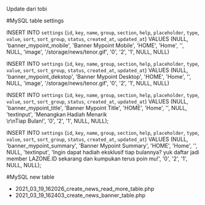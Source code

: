 Update dari tobi

#MySQL table settings

INSERT INTO `settings` (`id`, `key`, `name`, `group`, `section`, `help`, `placeholder`, `type`, `value`, `sort`, `sort_group`, `status`, `created_at`, `updated_at`) VALUES (NULL, 'banner_mypoint_mobile', 'Banner Mypoint Mobile', 'HOME', 'Home', '', NULL, 'image', '/storage/news/tenor.gif', '0', '2', '1', NULL, NULL)


INSERT INTO `settings` (`id`, `key`, `name`, `group`, `section`, `help`, `placeholder`, `type`, `value`, `sort`, `sort_group`, `status`, `created_at`, `updated_at`) VALUES (NULL, 'banner_mypoint_dekstop', 'Banner Mypoint Desktop', 'HOME', 'Home', '', NULL, 'image', '/storage/news/tenor.gif', '0', '2', '1', NULL, NULL)


INSERT INTO `settings` (`id`, `key`, `name`, `group`, `section`, `help`, `placeholder`, `type`, `value`, `sort`, `sort_group`, `status`, `created_at`, `updated_at`) VALUES (NULL, 'banner_mypoint_title', 'Banner Mypoint Title', 'HOME', 'Home', '', NULL, 'textinput', 'Menangkan Hadiah Menarik <br>\r\nTiap Bulan!', '0', '2', '1', NULL, NULL);

INSERT INTO `settings` (`id`, `key`, `name`, `group`, `section`, `help`, `placeholder`, `type`, `value`, `sort`, `sort_group`, `status`, `created_at`, `updated_at`) VALUES (NULL, 'banner_mypoint_summary', 'Banner Mypoint Summary', 'HOME', 'Home', '', NULL, 'textinput', 'Ingin dapat hadiah eksklusif tiap bulannya? yuk daftar jadi member LAZONE.ID sekarang dan kumpukan terus poin mu!', '0', '2', '1', NULL, NULL);


#MySQL new table

- 2021_03_19_162026_create_news_read_more_table.php
- 2021_03_19_162403_create_news_banner_table.php